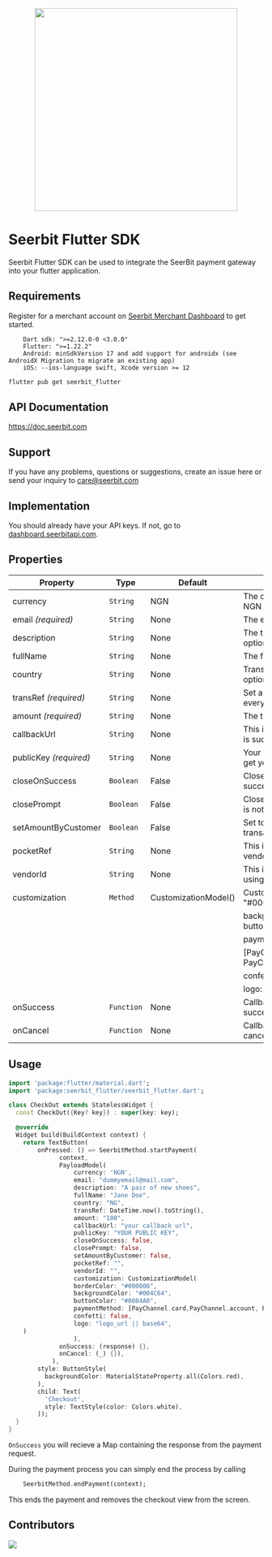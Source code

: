 <p align="center">
<img width="400" valign="top" src="https://assets.seerbitapi.com/images/seerbit_logo_type.png" data-canonical-src="https://res.cloudinary.com/dpejkbof5/image/upload/v1620323718/Seerbit_logo_png_ddcor4.png" style="max-width:100%; ">
</p>

# Seerbit Flutter SDK

Seerbit Flutter SDK can be used to integrate the SeerBit payment gateway into your flutter application.

## Requirements

Register for a merchant account on [Seerbit Merchant Dashboard](https://dashboard.seerbitapi.com) to get started.

```
    Dart sdk: ">=2.12.0-0 <3.0.0"
    Flutter: ">=1.22.2"
    Android: minSdkVersion 17 and add support for androidx (see AndroidX Migration to migrate an existing app)
    iOS: --ios-language swift, Xcode version >= 12
```

```bash
flutter pub get seerbit_flutter
```

## API Documentation

https://doc.seerbit.com

## Support

If you have any problems, questions or suggestions, create an issue here or send your inquiry to care@seerbit.com

## Implementation

You should already have your API keys. If not, go to [dashboard.seerbitapi.com](https://dashboard.seerbitapi.com).

## Properties

| Property               | Type       | Default              | Desc                                                      |
| ---------------------- | ---------- | -------------------- | --------------------------------------------------------- |
| currency               | `String`   | NGN                  | The currency for the transaction e.g NGN                  |
| email _(required)_     | `String`   | None                 | The email of the user to be charged                       |
| description            | `String`   | None                 | The transaction description which is optional             |
| fullName               | `String`   | None                 | The fullname of the user to be charged                    |
| country                | `String`   | None                 | Transaction country which can be optional                 |
| transRef _(required)_  | `String`   | None                 | Set a unique transaction reference for every transaction  |
| amount _(required)_    | `String`   | None                 | The transaction amount in kobo                            |
| callbackUrl            | `String`   | None                 | This is the redirect url when transaction is successful   |
| publicKey _(required)_ | `String`   | None                 | Your Public key or see above step to get yours            |
| closeOnSuccess         | `Boolean`  | False                | Close checkout when trasaction is successful              |
| closePrompt            | `Boolean`  | False                | Close the checkout page if transaction is not initiated   |
| setAmountByCustomer    | `Boolean`  | False                | Set to true if you want user to enter transaction amount  |
| pocketRef              | `String`   | None                 | This is your pocket reference for vendors with pocket     |
| vendorId               | `String`   | None                 | This is the vendorId of your business using pocket        |
| customization          | `Method`   | CustomizationModel() | CustomizationMode( borderColor: "#000000",                |
|                        |            |                      | backgroundColor: "#004C64", buttonColor: "#0084A0",       |
|                        |            |                      | paymentMethod:                                            |
|                        |            |                      | [PayChannel.card,PayChannel.account, PayChannel.transfer] |
|                        |            |                      | confetti: false ,                                         |
|                        |            |                      | logo: "logo_url or base64",)                              | 
| onSuccess              | `Function` | None                 | Callback function if transaction was successful           |
| onCancel               | `Function` | None                 | Callback function if transaction was cancelled            |

## Usage

```dart
import 'package:flutter/material.dart';
import 'package:seerbit_flutter/seerbit_flutter.dart';

class CheckOut extends StatelessWidget {
  const CheckOut({Key? key}) : super(key: key);

  @override
  Widget build(BuildContext context) {
    return TextButton(
        onPressed: () => SeerbitMethod.startPayment(
              context,
              PayloadModel(
                  currency: 'NGN',
                  email: "dummyemail@mail.com",
                  description: "A pair of new shoes",
                  fullName: "Jane Doe",
                  country: "NG",
                  transRef: DateTime.now().toString(),
                  amount: "100",
                  callbackUrl: "your callback url",
                  publicKey: "YOUR PUBLIC KEY",
                  closeOnSuccess: false,
                  closePrompt: false,
                  setAmountByCustomer: false,
                  pocketRef: "",
                  vendorId: "",
                  customization: CustomizationModel(
                  borderColor: "#000000",
                  backgroundColor: "#004C64",
                  buttonColor: "#0084A0",
                  paymentMethod: [PayChannel.card,PayChannel.account, PayChannel.transfer],
                  confetti: false,
                  logo: "logo_url || base64",
    )
                  ),
              onSuccess: (response) {},
              onCancel: (_) {}),
            ),
        style: ButtonStyle(
          backgroundColor: MaterialStateProperty.all(Colors.red),
        ),
        child: Text(
          'Checkout',
          style: TextStyle(color: Colors.white),
        ));
  }
}

```

`OnSuccess` you will recieve a Map containing the response from the payment request.

During the payment process you can simply end the process by calling

```dart
    SeerbitMethod.endPayment(context);
```

This ends the payment and removes the checkout view from the screen.

## Contributors

<span>
<a href="https://github.com/onuohasilver">
  <img src="https://github.com/onuohasilver.png?size=50">
</a>
</span>
